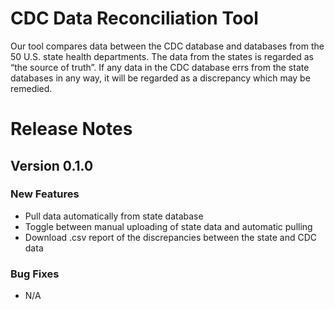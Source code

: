 # CDC Data Reconciliation Tool
Our tool compares data between the CDC database and databases from the 50 U.S. state health departments. The data from the states is regarded as “the source of truth”. If any data in the CDC database errs from the state databases in any way, it will be regarded as a discrepancy which may be remedied. 
# Release Notes
## Version 0.1.0 
### New Features
- Pull data automatically from state database
- Toggle between manual uploading of state data and automatic pulling
- Download .csv report of the discrepancies between the state and CDC data
### Bug Fixes
- N/A
